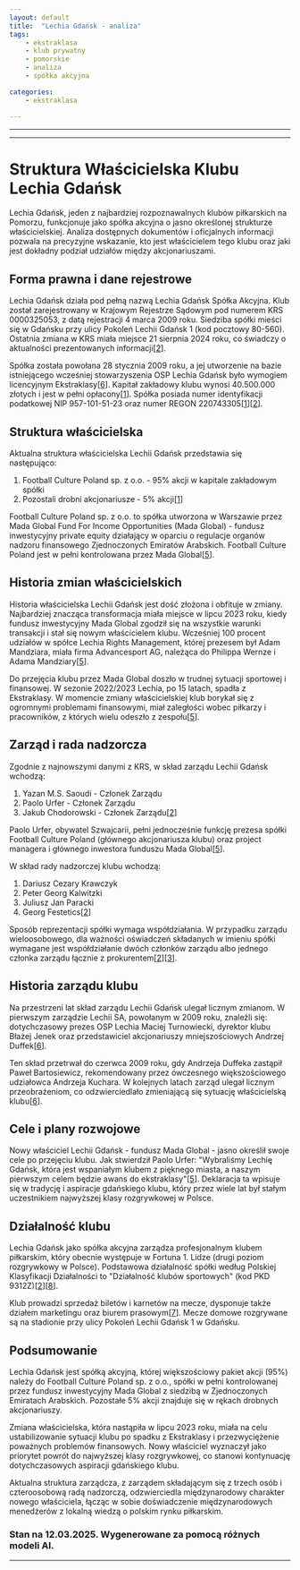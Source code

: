 ```yaml
---
layout: default
title:  "Lechia Gdańsk - analiza"
tags: 
    - ekstraklasa
    - klub prywatny
    - pomorskie
    - analiza
    - spółka akcyjna

categories:
    - ekstraklasa

---
```


[1]: https://lechia.pl/akcjonariusze/  
[2]: https://krs-pobierz.pl/lechia-gdansk-spolka-akcyjna-i13674  
[3]: http://rejestrkrs.pl/lechia_gdansk_spolka_akcyjna,0000325053,0.html  
[4]: https://krs-pobierz.pl/rugby-club-lechia-gdansk-i267877  
[5]: https://www.polsatsport.pl/wiadomosc/2023-07-06/nowy-wlasciciel-lechii-gdansk-warunki-transakcji-zaakceptowane/  
[6]: https://lechiahistoria.pl/artykuly/zarzad-lechii-gdansk/  
[7]: https://lechia.pl/kontakt/  
[8]: https://www.imsig.pl/krs/0000325053  
[9]: https://rejestr.io/krs/53658/rugby-club-lechia-gdansk  
[10]: https://magazyn.wp.pl/article/nowy-wlasciciel-lechii-gdansk-prorosyjscy-oligarchowie-i-fundusz-z-dubaju  
[11]: https://lechia24.pl/sezon-2024-2025/zarzad-lechii-gdansk/  
[12]: https://lechia.pl  
[13]: https://aleo.com/pl/firma/lechia-gdansk-spolka-akcyjna  
[14]: https://wyszukiwarka-krs.ms.gov.pl/dane-szczegolowe-podmiotu;numerKRS=tGRlxV+TD01+309eIsSWVQ==;typ=S  
[15]: https://gol24.pl/lechia-gdansk-juz-oficjalnie-ma-nowego-wlasciciela-fundusz-mada-global-przejal-pakiet-udzialow/ar/c2-17814435  
[16]: https://sportowefakty.wp.pl/pilka-nozna/1078058/jest-reakcja-pzpn-na-tekst-wp-lechia-bedzie-sie-tlumaczyc  
[17]: http://lechia.gda.pl  
[18]: https://rejestr.io/krs/325053/lechia-gdansk/akta  
[19]: https://www.bizraport.pl/krs/0000014594/klub-lekkoatletyczny-lechia-gdansk  
[20]: https://sport.tvp.pl/72197230/wlasciciel-lechii-gdansk-paolo-urfer-z-podejrzanymi-powiazaniami-w-tle-prorosyjscy-oligarchowie  

---
---


# Struktura Właścicielska Klubu Lechia Gdańsk

Lechia Gdańsk, jeden z najbardziej rozpoznawalnych klubów piłkarskich na Pomorzu, funkcjonuje jako spółka akcyjna o jasno określonej strukturze właścicielskiej. Analiza dostępnych dokumentów i oficjalnych informacji pozwala na precyzyjne wskazanie, kto jest właścicielem tego klubu oraz jaki jest dokładny podział udziałów między akcjonariuszami.

## Forma prawna i dane rejestrowe

Lechia Gdańsk działa pod pełną nazwą Lechia Gdańsk Spółka Akcyjna. Klub został zarejestrowany w Krajowym Rejestrze Sądowym pod numerem KRS 0000325053, z datą rejestracji 4 marca 2009 roku. Siedziba spółki mieści się w Gdańsku przy ulicy Pokoleń Lechii Gdańsk 1 (kod pocztowy 80-560). Ostatnia zmiana w KRS miała miejsce 21 sierpnia 2024 roku, co świadczy o aktualności prezentowanych informacji\[[2]\].

Spółka została powołana 28 stycznia 2009 roku, a jej utworzenie na bazie istniejącego wcześniej stowarzyszenia OSP Lechia Gdańsk było wymogiem licencyjnym Ekstraklasy\[[6]\]. Kapitał zakładowy klubu wynosi 40.500.000 złotych i jest w pełni opłacony\[[1]\]. Spółka posiada numer identyfikacji podatkowej NIP 957-101-51-23 oraz numer REGON 220743305\[[1]\]\[[2]\].

## Struktura właścicielska

Aktualna struktura właścicielska Lechii Gdańsk przedstawia się następująco:

1. Football Culture Poland sp. z o.o. - 95% akcji w kapitale zakładowym spółki  
2. Pozostali drobni akcjonariusze - 5% akcji\[[1]\]

Football Culture Poland sp. z o.o. to spółka utworzona w Warszawie przez Mada Global Fund For Income Opportunities (Mada Global) - fundusz inwestycyjny private equity działający w oparciu o regulacje organów nadzoru finansowego Zjednoczonych Emiratów Arabskich. Football Culture Poland jest w pełni kontrolowana przez Mada Global\[[5]\].

## Historia zmian właścicielskich

Historia właścicielska Lechii Gdańsk jest dość złożona i obfituje w zmiany. Najbardziej znacząca transformacja miała miejsce w lipcu 2023 roku, kiedy fundusz inwestycyjny Mada Global zgodził się na wszystkie warunki transakcji i stał się nowym właścicielem klubu. Wcześniej 100 procent udziałów w spółce Lechia Rights Management, której prezesem był Adam Mandziara, miała firma Advancesport AG, należąca do Philippa Wernze i Adama Mandziary\[[5]\].

Do przejęcia klubu przez Mada Global doszło w trudnej sytuacji sportowej i finansowej. W sezonie 2022/2023 Lechia, po 15 latach, spadła z Ekstraklasy. W momencie zmiany właścicielskiej klub borykał się z ogromnymi problemami finansowymi, miał zaległości wobec piłkarzy i pracowników, z których wielu odeszło z zespołu\[[5]\].

## Zarząd i rada nadzorcza

Zgodnie z najnowszymi danymi z KRS, w skład zarządu Lechii Gdańsk wchodzą:

1. Yazan M.S. Saoudi - Członek Zarządu  
2. Paolo Urfer - Członek Zarządu  
3. Jakub Chodorowski - Członek Zarządu\[[2]\]

Paolo Urfer, obywatel Szwajcarii, pełni jednocześnie funkcję prezesa spółki Football Culture Poland (głównego akcjonariusza klubu) oraz project managera i głównego inwestora funduszu Mada Global\[[5]\].

W skład rady nadzorczej klubu wchodzą:

1. Dariusz Cezary Krawczyk  
2. Peter Georg Kalwitzki  
3. Juliusz Jan Paracki  
4. Georg Festetics\[[2]\]

Sposób reprezentacji spółki wymaga współdziałania. W przypadku zarządu wieloosobowego, dla ważności oświadczeń składanych w imieniu spółki wymagane jest współdziałanie dwóch członków zarządu albo jednego członka zarządu łącznie z prokurentem\[[2]\]\[[3]\].

## Historia zarządu klubu

Na przestrzeni lat skład zarządu Lechii Gdańsk ulegał licznym zmianom. W pierwszym zarządzie Lechii SA, powołanym w 2009 roku, znaleźli się: dotychczasowy prezes OSP Lechia Maciej Turnowiecki, dyrektor klubu Błażej Jenek oraz przedstawiciel akcjonariuszy mniejszościowych Andrzej Duffek\[[6]\].

Ten skład przetrwał do czerwca 2009 roku, gdy Andrzeja Duffeka zastąpił Paweł Bartosiewicz, rekomendowany przez ówczesnego większościowego udziałowca Andrzeja Kuchara. W kolejnych latach zarząd ulegał licznym przeobrażeniom, co odzwierciedlało zmieniającą się sytuację właścicielską klubu\[[6]\].

## Cele i plany rozwojowe

Nowy właściciel Lechii Gdańsk - fundusz Mada Global - jasno określił swoje cele po przejęciu klubu. Jak stwierdził Paolo Urfer: "Wybraliśmy Lechię Gdańsk, która jest wspaniałym klubem z pięknego miasta, a naszym pierwszym celem będzie awans do ekstraklasy"\[[5]\]. Deklaracja ta wpisuje się w tradycję i aspiracje gdańskiego klubu, który przez wiele lat był stałym uczestnikiem najwyższej klasy rozgrywkowej w Polsce.

## Działalność klubu

Lechia Gdańsk jako spółka akcyjna zarządza profesjonalnym klubem piłkarskim, który obecnie występuje w Fortuna 1. Lidze (drugi poziom rozgrywkowy w Polsce). Podstawowa działalność spółki według Polskiej Klasyfikacji Działalności to "Działalność klubów sportowych" (kod PKD 9312Z)\[[2]\]\[[8]\].

Klub prowadzi sprzedaż biletów i karnetów na mecze, dysponuje także działem marketingu oraz biurem prasowym\[[7]\]. Mecze domowe rozgrywane są na stadionie przy ulicy Pokoleń Lechii Gdańsk 1 w Gdańsku.

## Podsumowanie

Lechia Gdańsk jest spółką akcyjną, której większościowy pakiet akcji (95%) należy do Football Culture Poland sp. z o.o., spółki w pełni kontrolowanej przez fundusz inwestycyjny Mada Global z siedzibą w Zjednoczonych Emiratach Arabskich. Pozostałe 5% akcji znajduje się w rękach drobnych akcjonariuszy.

Zmiana właścicielska, która nastąpiła w lipcu 2023 roku, miała na celu ustabilizowanie sytuacji klubu po spadku z Ekstraklasy i przezwyciężenie poważnych problemów finansowych. Nowy właściciel wyznaczył jako priorytet powrót do najwyższej klasy rozgrywkowej, co stanowi kontynuację dotychczasowych aspiracji gdańskiego klubu.

Aktualna struktura zarządcza, z zarządem składającym się z trzech osób i czteroosobową radą nadzorczą, odzwierciedla międzynarodowy charakter nowego właściciela, łącząc w sobie doświadczenie międzynarodowych menedżerów z lokalną wiedzą o polskim rynku piłkarskim.


### Stan na 12.03.2025. Wygenerowane za pomocą różnych modeli AI.
---